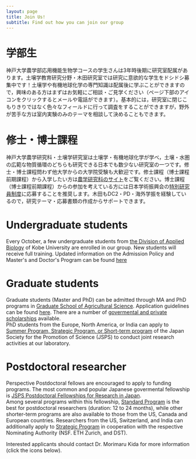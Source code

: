 ```yaml
---
layout: page
title: Join Us!
subtitle: Find out how you can join our group 
---
```

# 学部生
神戸大学農学部応用機能生物学コースの学生さんは3年時後期に研究室配属があります。土壌学教育研究分野・木田研究室では研究に意欲的な学生をドシドシ募集中です！土壌学や有機地球化学の専門知識は配属後に学ぶことができますので，興味のある方はまずはお気軽にご相談・ご見学ください（ページ下部のアイコンをクリックするとメールや電話ができます）。基本的には，研究室に閉じこもりきりではなく色々なフィールドに行って調査をすることができますが，野外が苦手な方は室内実験のみのテーマを相談して決めることもできます。

# 修士・博士課程
神戸大学農学研究科・土壌学研究室は土壌学・有機地球化学が学べ，土壌・水圏の広範な物質循環のどちらも研究できる日本でも数少ない研究室の一つです。修士・博士課程問わず他大学からの大学院受験も大歓迎です。修士課程（博士課程前期課程）から入学したい方は[農学研究科のサイト](http://www.ans.kobe-u.ac.jp/jyukensei/top.html)をご覧ください。博士課程（博士課程前期課程）からの参加を考えている方には日本学術振興会の[特別研究員制度](https://www.jsps.go.jp/j-pd/index.html)に応募することを推奨します。木田もDC2・PD・海外学振を経験しているので，研究テーマ・応募書類の作成からサポートできます。

# Undergraduate students
Every October, a few undergraduate students from [the Division of Applied Biology](http://www.ans.kobe-u.ac.jp/english/graduate/index.html) of Kobe University are enrolled in our group.  New students will receive full training.
Updated information on the Admission Policy and Master's and Doctor's Program can be found [here](http://www.ans.kobe-u.ac.jp/nougakubu/pdf/eng2019.pdf#page=5)  

# Graduate students
Graduate students (Master and PhD) can be admitted through MA and PhD programs in [Graduate School of Agricultural Science](https://www.kobe-u.ac.jp/en/study_in_kobe/admission/ap/grad_ans.html). Application guidelines can be found [here](http://www.ans.kobe-u.ac.jp/english/nougakubu/admin.html). There are a number of [govermental and private scholarships](https://www.kobe-u.ac.jp/en/study_in_kobe/scholarships/index.html) available.  
PhD students from the Europe, North America, or India can apply to [Summer Program, Strategic Program, or Short-term program](https://www.jsps.go.jp/english/e-fellow/index.html) of the Japan Society for the Promotion of Science (JSPS) to conduct joint research activities at our laboratory.

# Postdoctoral researcher
Perspective Postdoctoral fellows are encouraged to apply to funding programs.
The most common and popular Japanese govermental fellowship is [JSPS Postdoctoral Fellowships for Research in Japan](https://www.jsps.go.jp/english/e-fellow/index.html).  
Among several programs within this fellowship, [Standard Program](https://www.jsps.go.jp/english/e-ippan/index.html) is the best for postdoctoral researchers (duration: 12 to 24 months), while other shorter-term programs are also available to those from  the US, Canada and European countries. Researchers from the US, Switzerland, and India can additionally apply to [Strategic Program](https://www.jsps.go.jp/english/e-fellow-sp/index.html) in cooperation with the respective Nominating Authority (NSF. ETH Zurich, and DST).

Interested applicants should contact Dr. Morimaru Kida for more information (click the icons below).
